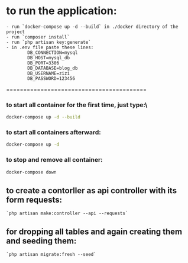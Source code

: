 # to run the application:
    - run `docker-compose up -d --build` in ./docker directory of the project
    - run `composer install`
    - run `php artisan key:generate`
    - in .env file paste these lines:
            DB_CONNECTION=mysql
            DB_HOST=mysql_db
            DB_PORT=3306
            DB_DATABASE=blog_db
            DB_USERNAME=zizi
            DB_PASSWORD=123456



=========================================

### to start all container for the first time, just type:\

```bash
docker-compose up -d --build
```

### to start all containers afterward:

```bash
docker-compose up -d
```

### to stop and remove all container:
```bash
docker-compose down
```



## to create a contorller as api controller with its form requests:
    `php artisan make:controller --api --requests`

## for dropping all tables and again creating them and seeding them:
    `php artisan migrate:fresh --seed`




